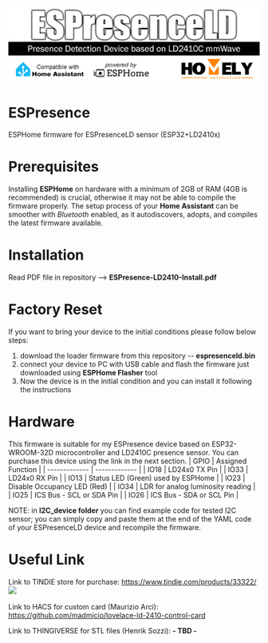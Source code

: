 ![](/images/ESPresenceLD-Logo.jpg)

# ESPresence
ESPHome firmware for ESPresenceLD sensor (ESP32+LD2410x)

# Prerequisites
Installing **ESPHome** on hardware with a minimum of 2GB of RAM (4GB is recommended) is crucial, otherwise it may not be able to compile the firmware properly.
The setup process of your **Home Assistant** can be smoother with *Bluetooth* enabled, as it autodiscovers, adopts, and compiles the latest firmware available.

# Installation
Read PDF file in repository --> **ESPresence-LD2410-Install.pdf**

# Factory Reset
If you want to bring your device to the initial conditions please follow below steps:
1) download the loader firmware from this repository -- **espresenceld.bin**
2) connect your device to PC with USB cable and flash the firmware just downloaded using **ESPHome Flasher** tool
3) Now the device is in the initial condition and you can install it following the instructions
   
# Hardware
This firmware is suitable for my ESPresence device based on ESP32-WROOM-32D microcontroller and LD2410C presence sensor.
You can purchase this device using the link in the next section. 
| GPIO  | Assigned Function |
| ------------- | ------------- |
| IO18  | LD24x0 TX Pin  |
| IO33  | LD24x0 RX Pin  |
| IO13  | Status LED (Green) used by ESPHome  |
| IO23  | Disable Occupancy LED (Red)  |
| IO34  | LDR for analog luminosity reading  |
| IO25  | ICS Bus - SCL or SDA Pin  |
| IO26  | ICS Bus - SDA or SCL Pin  |

NOTE: in **I2C_device folder** you can find example code for tested I2C sensor; you can simply copy and paste them at the end of the YAML code of your ESPresenceLD device and recompile the firmware.

# Useful Link
Link to TINDIE store for purchase: https://www.tindie.com/products/33322/
![](https://d2ss6ovg47m0r5.cloudfront.net/badges/tindie-smalls.png)

Link to HACS for custom card (Maurizio Arci): https://github.com/madmicio/lovelace-ld-2410-control-card

Link to THINGIVERSE for STL files (Henrik Sozzi): **- TBD -**
